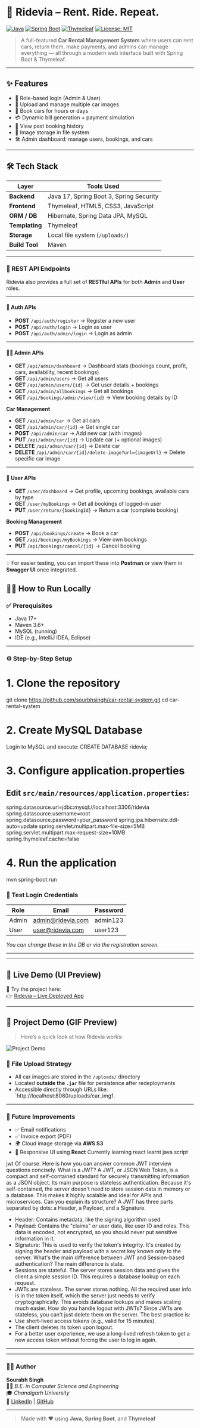# 🚗 Ridevia – Rent. Ride. Repeat.

[![Java](https://img.shields.io/badge/Java-17-blue.svg)](https://www.oracle.com/java/)
[![Spring Boot](https://img.shields.io/badge/Spring--Boot-3.x-brightgreen.svg)](https://spring.io/projects/spring-boot)
[![Thymeleaf](https://img.shields.io/badge/Thymeleaf-3.1-blue.svg)](https://www.thymeleaf.org/)
[![License: MIT](https://img.shields.io/badge/License-MIT-yellow.svg)](LICENSE)

> A full-featured **Car Rental Management System** where users can rent cars, return them, make payments, and admins can manage everything — all through a modern web interface built with Spring Boot & Thymeleaf.

---

## ✨ Features

- 🔐 Role-based login (Admin & User)
- 📸 Upload and manage multiple car images
- 📅 Book cars for hours or days
- 💳 Dynamic bill generation + payment simulation
- 🧾 View past booking history
- 📂 Image storage in file system
- 🛠️ Admin dashboard: manage users, bookings, and cars

---

## 🛠 Tech Stack

| Layer          | Tools Used                               |
|----------------|--------------------------------------------|
| **Backend**    | Java 17, Spring Boot 3, Spring Security   |
| **Frontend**   | Thymeleaf, HTML5, CSS3, JavaScript        |
| **ORM / DB**   | Hibernate, Spring Data JPA, MySQL         |
| **Templating** | Thymeleaf                                 |
| **Storage**    | Local file system (`/uploads/`)           |
| **Build Tool** | Maven                                     |

---
### 📡 REST API Endpoints

Ridevia also provides a full set of **RESTful APIs** for both **Admin** and **User** roles.

---

#### 🔑 Auth APIs
- **POST** `/api/auth/register` → Register a new user  
- **POST** `/api/auth/login` → Login as user  
- **POST** `/api/auth/admin/login` → Login as admin  

---

#### 👨‍💼 Admin APIs
- **GET** `/api/admin/dashboard` → Dashboard stats (bookings count, profit, cars, availability, recent bookings)  
- **GET** `/api/admin/users` → Get all users  
- **GET** `/api/admin/users/{id}` → Get user details + bookings  
- **GET** `/api/admin/allbookings` → Get all bookings  
- **GET** `/api/bookings/admin/view/{id}` → View booking details by ID  

**Car Management**
- **GET** `/api/admin/car` → Get all cars  
- **GET** `/api/admin/car/{id}` → Get single car  
- **POST** `/api/admin/car` → Add new car (with images)  
- **PUT** `/api/admin/car/{id}` → Update car (+ optional images)  
- **DELETE** `/api/admin/car/{id}` → Delete car  
- **DELETE** `/api/admin/car/{id}/delete-image?url={imageUrl}` → Delete specific car image  

---

#### 🚗 User APIs
- **GET** `/user/dashboard` → Get profile, upcoming bookings, available cars by type  
- **GET** `/user/myBookings` → Get all bookings of logged-in user  
- **PUT** `/user/return/{bookingId}` → Return a car (complete booking)  

**Booking Management**
- **POST** `/api/bookings/create` → Book a car  
- **GET** `/api/bookings/myBookings` → View own bookings  
- **PUT** `/api/bookings/cancel/{id}` → Cancel booking  

---

💡 For easier testing, you can import these into **Postman** or view them in **Swagger UI** once integrated.

## 🧑‍💻 How to Run Locally

### ✅ Prerequisites

- Java 17+
- Maven 3.6+
- MySQL (running)
- IDE (e.g., IntelliJ IDEA, Eclipse)

---

### ⚙️ Step-by-Step Setup


# 1. Clone the repository
git clone https://github.com/sourbhsingh/car-rental-system.git
cd car-rental-system

# 2. Create MySQL Database
Login to MySQL and execute:
CREATE DATABASE ridevia;

# 3. Configure application.properties
## Edit `src/main/resources/application.properties`:
spring.datasource.url=jdbc:mysql://localhost:3306/ridevia
spring.datasource.username=root
spring.datasource.password=your_password
spring.jpa.hibernate.ddl-auto=update
spring.servlet.multipart.max-file-size=5MB
spring.servlet.multipart.max-request-size=10MB
spring.thymeleaf.cache=false

# 4. Run the application
mvn spring-boot:run

### 🔑 Test Login Credentials

| Role  | Email                | Password   |
|-------|----------------------|------------|
| Admin | admin@ridevia.com    | admin123   |  <- config/DataSeeder class  for admin changes
| User  | user@ridevia.com     | user123    |

_You can change these in the DB or via the registration screen._

---

---

## 🔴 Live Demo (UI Preview)

🚀 Try the project here:  
👉 [Ridevia – Live Deployed App](https://car-rental-system-production-7965.up.railway.app/)

---

## 🎥 Project Demo (GIF Preview)

> Here’s a quick look at how Ridevia works:

![Project Demo](project-demo.gif)



### 📂 File Upload Strategy

- All car images are stored in the `/uploads/` directory
- Located **outside the `.jar`** file for persistence after redeployments
- Accessible directly through URLs like:  
  `http://localhost:8080/uploads/car_img1.
  
---

### 🚀 Future Improvements

- ✅ Email notifications
- ✅ Invoice export (PDF)
- 🌍 Cloud image storage via **AWS S3**
- 📱 Responsive UI using **React** Currently learning react learnt java script



jwt Of course. Here is how you can answer common JWT interview questions concisely.
What is a JWT?
A JWT, or JSON Web Token, is a compact and self-contained standard for securely transmitting information as a JSON object.
Its main purpose is stateless authentication. Because it's self-contained, the server doesn't need to store session data in memory or a database. This makes it highly scalable and ideal for APIs and microservices.
Can you explain its structure?
A JWT has three parts separated by dots: a Header, a Payload, and a Signature.
 * Header: Contains metadata, like the signing algorithm used.
 * Payload: Contains the "claims" or user data, like user ID and roles. This data is encoded, not encrypted, so you should never put sensitive information in it.
 * Signature: This is used to verify the token's integrity. It's created by signing the header and payload with a secret key known only to the server.
What's the main difference between JWT and Session-based authentication?
The main difference is state.
 * Sessions are stateful. The server stores session data and gives the client a simple session ID. This requires a database lookup on each request.
 * JWTs are stateless. The server stores nothing. All the required user info is in the token itself, which the server just needs to verify cryptographically. This avoids database lookups and makes scaling much easier.
How do you handle logout with JWTs?
Since JWTs are stateless, you can't just delete them on the server. The best practice is:
 * Use short-lived access tokens (e.g., valid for 15 minutes).
 * The client deletes its token upon logout.
 * For a better user experience, we use a long-lived refresh token to get a new access token without forcing the user to log in again.

---



---

### 🙋‍♂️ Author

**Sourabh Singh**  
👨‍🎓 *B.E. in Computer Science and Engineering*  
🎓 *Chandigarh University*  
🔗 [LinkedIn](https://www.linkedin.com/in/sourbhsingh) | [GitHub](https://github.com/sourbhsingh)

---

> Made with ❤️ using **Java**, **Spring Boot**, and **Thymeleaf**
